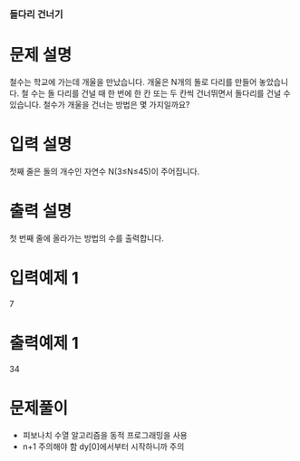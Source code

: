 ### 돌다리 건너기

# 문제 설명

철수는 학교에 가는데 개울을 만났습니다. 개울은 N개의 돌로 다리를 만들어 놓았습니다. 
철 수는 돌 다리를 건널 때 한 번에 한 칸 또는 두 칸씩 건너뛰면서 돌다리를 건널 수 있습니다. 
철수가 개울을 건너는 방법은 몇 가지일까요?

# 입력 설명

첫째 줄은 돌의 개수인 자연수 N(3≤N≤45)이 주어집니다.

# 출력 설명

첫 번째 줄에 올라가는 방법의 수를 출력합니다.

# 입력예제 1

7

# 출력예제 1

34

# 문제풀이
- 피보나치 수열 알고리즘을 동적 프로그래밍을 사용
- n+1 주의해야 함 dy[0]에서부터 시작하니까 주의
